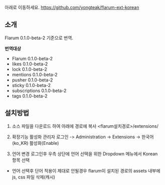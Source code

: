 아래로 이동하세요.
https://github.com/yongteak/flarum-ext-korean

## 소개
Flarum 0.1.0-beta-2 기준으로 번역.

**번역대상**
* Flarum 0.1.0-beta-2
* likes 0.1.0-beta-2
* lock 0.1.0-beta-2
* mentions 0.1.0-beta-2
* pusher 0.1.0-beta-2
* sticky 0.1.0-beta-2
* subscriptions 0.1.0-beta-2
* tags 0.1.0-beta-2

## 설치방법
1. 소스 파일을 다운로드 하여 아래에 경로에 복사
<flarum설치경로>/extensions/

2. 확장기능 활성화
관리자 로그인 -> Administration -> Extensions -> 한국어(ko_KR) 활성화(Enable)

3. 언어 변경
로그인후 우측 상단에 언어 선택을 위한 Dropdown 메뉴에서 Korean 항목 선택

* 언어 선택후 단어 적용이 제대로 안될경우 flarum이 설치된 경로의 assets 내부에 js, css 파일 삭제(캐시)
